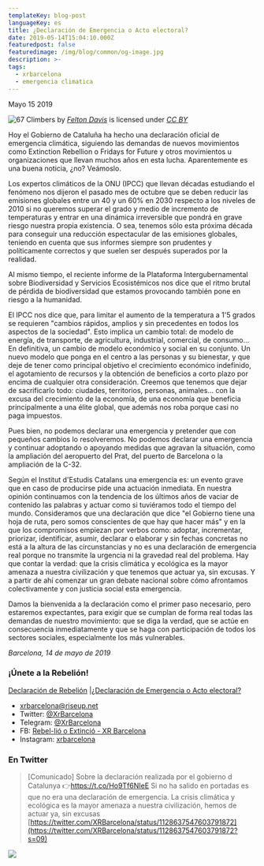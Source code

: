 ```yaml
---
templateKey: blog-post
languageKey: es
title: ¿Declaración de Emergencia o Acto electoral?
date: 2019-05-14T15:04:10.000Z
featuredpost: false
featuredimage: /img/blog/common/og-image.jpg
description: >-
tags:
  - xrbarcelona
  - emergencia climatica
---
```

Mayo 15 2019

![67 Climbers](/img/blog/2019-05-14/declare-emergency-felton-davis.jpg)
 by 
 [*Felton Davis*](https://www.flickr.com/people/106368363@N02) is licensed under 
 [*CC BY*](https://creativecommons.org/licenses/by/2.0/)

Hoy el Gobierno de Cataluña ha hecho una declaración oficial de emergencia climática, siguiendo las demandas de nuevos movimientos como Extinction Rebellion o Fridays for Future y otros movimientos u organizaciones que llevan muchos años en esta lucha. Aparentemente es una buena noticia, ¿no? Veámoslo.

Los expertos climáticos de la ONU (IPCC) que llevan décadas estudiando el fenómeno nos dijeron el pasado mes de octubre que se deben reducir las emisiones globales entre un 40 y un 60% en 2030 respecto a los niveles de 2010 si no queremos superar el grado y medio de incremento de temperaturas y entrar en una dinámica irreversible que pondrá en grave riesgo nuestra propia existencia. O sea, tenemos sólo esta próxima década para conseguir una reducción espectacular de las emisiones globales, teniendo en cuenta que sus informes siempre son prudentes y políticamente correctos y que suelen ser después superados por la realidad.

Al mismo tiempo, el reciente informe de la Plataforma Intergubernamental sobre Biodiversidad y Servicios Ecosistémicos nos dice que el ritmo brutal de pérdida de biodiversidad que estamos provocando también pone en riesgo a la humanidad.

El IPCC nos dice que, para limitar el aumento de la temperatura a 1'5 grados se requieren "cambios rápidos, amplios y sin precedentes en todos los aspectos de la sociedad". Esto implica un cambio total: de modelo de energía, de transporte, de agricultura, industrial, comercial, de consumo... En definitiva, un cambio de modelo económico y social en su conjunto. Un nuevo modelo que ponga en el centro a las personas y su bienestar, y que deje de tener como principal objetivo el crecimiento económico indefinido, el agotamiento de recursos y la obtención de beneficios a corto plazo por encima de cualquier otra consideración. Creemos que tenemos que dejar de sacrificarlo todo: ciudades, territorios, personas, animales... con la excusa del crecimiento de la economía, de una economía que beneficia principalmente a una élite global, que además nos roba porque casi no paga impuestos.

Pues bien, no podemos declarar una emergencia y pretender que con pequeños cambios lo resolveremos. No podemos declarar una emergencia y continuar adoptando o apoyando medidas que agravan la situación, como la ampliación del aeropuerto del Prat, del puerto de Barcelona o la ampliación de la C-32.

Según el Institut d'Estudis Catalans una emergencia es: un evento grave que en caso de producirse pide una actuación inmediata. En nuestra opinión continuamos con la tendencia de los últimos años de vaciar de contenido las palabras y actuar como si tuviéramos todo el tiempo del mundo. Consideramos que una declaración que dice "el Gobierno tiene una hoja de ruta, pero somos conscientes de que hay que hacer más" y en la que los compromisos empiezan por verbos como: adoptar, incrementar, priorizar, identificar, asumir, declarar o elaborar y sin fechas concretas no está a la altura de las circunstancias y no es una declaración de emergencia real porque no transmite la urgencia ni la gravedad real del problema. Hay que contar la verdad: que la crisis climática y ecológica es la mayor amenaza a nuestra civilización y que tenemos que actuar ya, sin excusas. Y a partir de ahí comenzar un gran debate nacional sobre cómo afrontamos colectivamente y con justicia social esta emergencia.

Damos la bienvenida a la declaración como el primer paso necesario, pero estaremos expectantes, para exigir que se cumplan de forma real todas las demandas de nuestro movimiento: que se diga la verdad, que se actúe en consecuencia inmediatamente y que se haga con participación de todos los sectores sociales, especialmente los más vulnerables.

*Barcelona, ​​14 de mayo de 2019*

### ¡Únete a la Rebelión!

[Declaración de Rebelión](/es/blog/2019-01-28-declaracio-de-rebellio) |[¿Declaración de Emergencia o Acto electoral?](/es/blog/2019-05-14-declaracio-emergencia-o-acte-electoral)

-   <xrbarcelona@riseup.net>
-   Twitter: [@XrBarcelona](https://twitter.com/XrBarcelona)
-   Telegram: [@XrBarcelona](https://t.me/XRBarcelona)
-   FB: [Rebel-lió o Extinció - XR Barcelona](https://m.facebook.com/Rebelli%C3%B3-o-Extinci%C3%B3-XR-Barcelona-294755854501544/)
-   Instagram: [xrbarcelona](https://www.instagram.com/xrbarcelona/)


### En Twitter

> [Comunicado] Sobre la declaración realizada por el gobierno d Catalunya 👉https://t.co/Ho9Tf6NIeE  Si no ha salido en portadas es que no era una declaración de emergencia. La crisis climática y ecológica es la mayor amenaza a nuestra civilización, hemos de actuar ya, sin excusas [https://twitter.com/XRBarcelona/status/1128637547603791872](https://twitter.com/XRBarcelona/status/1128637547603791872?s=09)

![](/img/blog/2019-05-14/girl-sign.jpg)